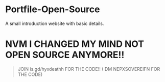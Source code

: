 # Portfile-Open-Source
A small introduction website with basic details.

# NVM I CHANGED MY MIND NOT OPEN SOURCE ANYMORE!!

> JOIN is.gd/hyxdeathh FOR THE CODE!! ( DM NEPXSOVEREIFN FOR THE CODE)
